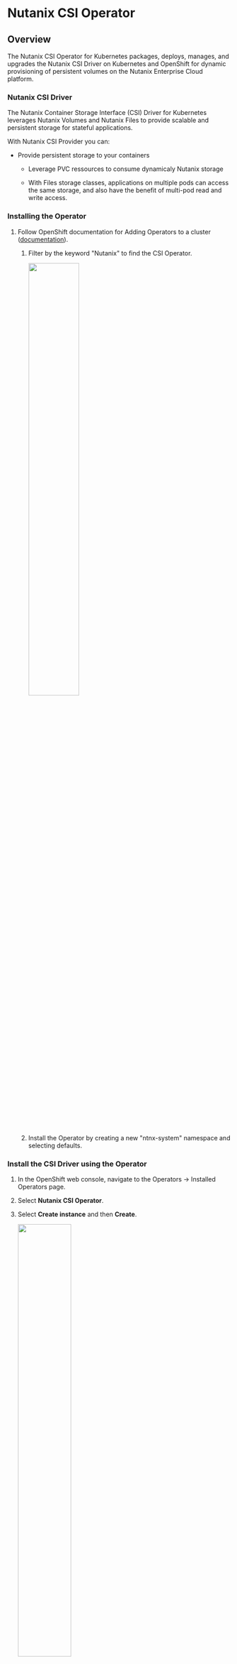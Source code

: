 # Nutanix CSI Operator

## Overview

The Nutanix CSI Operator for Kubernetes packages, deploys, manages, and upgrades the Nutanix CSI Driver on Kubernetes and OpenShift for dynamic provisioning of persistent volumes on the Nutanix Enterprise Cloud platform.

### Nutanix CSI Driver

The Nutanix Container Storage Interface (CSI) Driver for Kubernetes leverages Nutanix Volumes and Nutanix Files to provide scalable and persistent storage for stateful applications.

With Nutanix CSI Provider you can:

 - Provide persistent storage to your containers

   - Leverage PVC ressources to consume dynamicaly Nutanix storage

   - With Files storage classes, applications on multiple pods can access the same storage, and also have the benefit of multi-pod read and write access.

### Installing the Operator

1. Follow OpenShift documentation for Adding Operators to a cluster ([documentation](https://docs.openshift.com/container-platform/4.8/operators/admin/olm-adding-operators-to-cluster.html)).
    1. Filter by the keyword "Nutanix" to find the CSI Operator.

        <image src=images/operatorhub-csi.png height="50%" width="50%">

    2. Install the Operator by creating a new "ntnx-system" namespace and selecting defaults.

### Install the CSI Driver using the Operator

1. In the OpenShift web console, navigate to the Operators → Installed Operators page.
2. Select **Nutanix CSI Operator**.
3. Select **Create instance** and then **Create**.

    <image src=images/operator-csi-deploy.png height="50%" width="50%">

### Configuring k8s secret and storage class

In order to use this driver, create the relevant storage classes and secrets using the OpenShift CLI, by followinig the below section:

1. Create a secret yaml file like the below example and apply (`oc -n ntnx-system apply -f <filename>`).

    ```
    apiVersion: v1
    kind: Secret
    metadata:
      name: ntnx-secret
      namespace: ntnx-system
    stringData:
      # prism-element-ip:prism-port:admin:password
      key: 10.0.0.14:9440:admin:password
    ```
2. Create storage class yaml like the below example and apply (`oc apply -f <filename>`).

    ```
    kind: StorageClass
    apiVersion: storage.k8s.io/v1
    metadata:
      name: nutanix-volume
    provisioner: csi.nutanix.com
    parameters:
      csi.storage.k8s.io/provisioner-secret-name: ntnx-secret
      csi.storage.k8s.io/provisioner-secret-namespace: ntnx-system
      csi.storage.k8s.io/node-publish-secret-name: ntnx-secret
      csi.storage.k8s.io/node-publish-secret-namespace: ntnx-system
      csi.storage.k8s.io/controller-expand-secret-name: ntnx-secret
      csi.storage.k8s.io/controller-expand-secret-namespace: ntnx-system
      csi.storage.k8s.io/fstype: ext4
      dataServiceEndPoint: 10.0.0.15:3260
      storageContainer: default-container
      storageType: NutanixVolumes
      #whitelistIPMode: ENABLED
      #chapAuth: ENABLED
    allowVolumeExpansion: true
    reclaimPolicy: Delete
    ```
    
**Note:** By default, new RHCOS based nodes are provisioned with the required scsi-initiator-utils package installed, but with the iscsid service disabled. This can result in messages like "iscsiadm: can not connect to iSCSI daemon (111)!". When this occurs, confirm that the iscsid.service is running on worker nodes. It can be enabled and started globally using the Machine Config Operator or directly on each node using systemctl (`sudo systemctl enable --now iscsid`).
     
See the [Managing Storage section of CSI Driver documentation on the Nutanix Portal](https://portal.nutanix.com/page/documents/details?targetId=CSI-Volume-Driver-v2_3:csi-csi-plugin-storage-c.html) for more information on configuring storage classes. 

